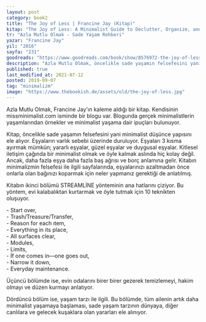 ```yaml
---
layout: post  
category: book2  
title: "The Joy of Less | Francine Jay (Kitap)"  
kitap: "The Joy of Less: A Minimalist Guide to Declutter, Organize, and Simplify"  
tr: "Azla Mutlu Olmak - Sade Yaşam Rehberi"  
yazar: "Francine Jay"  
yil: "2016"  
sayfa: "231"  
goodreads: "https://www.goodreads.com/book/show/8576972-the-joy-of-less-a-minimalist-living-guide"
description: "Azla Mutlu Olmak, öncelikle sade yaşamın felsefesini yani minimalist düşünce yapısını ele alıyor ve eşyaların varlık sebebini inceliyor."
published: true
last_modified_at: 2021-07-12
posted: 2019-09-07
tag: "minimalizm"
image: "https://www.thebookish.de/assets/old/the-joy-of-less.jpg"
---
```


Azla Mutlu Olmak, Francine Jay'ın kaleme aldığı bir kitap. Kendisinin missminimalist.com isminde bir blogu var. Blogunda gerçek minimalistlerin yaşamlarından örnekler ve minimalist yaşama dair ipuçları bulunuyor.  
  
Kitap, öncelikle sade yaşamın felsefesini yani minimalist düşünce yapısını ele alıyor. Eşyaların varlık sebebi üzerinde duruluyor. Eşyaları 3 kısma ayırmak mümkün; yararlı eşyalar, güzel eşyalar ve duygusal eşyalar. Kitlesel iletişim çağında bir minimalist olmak ve öyle kalmak aslında hiç kolay değil. Ancak, daha fazla eşya daha fazla baş ağrısı ve borç anlamına gelir. Kitabın minimalizmin felsefesi ile ilgili sayfalarında, eşyalarınızı azaltmadan önce onlarla olan bağınızı koparmak için neler yapmanız gerektiği de anlatılmış.  
  
Kitabın ikinci bölümü STREAMLİNE yönteminin ana hatlarını çiziyor. Bu yöntem, evi kalabalıktan kurtarmak ve öyle tutmak için 10 teknikten oluşuyor.  
  
\- Start over,   
\- Trash/Treasure/Transfer,   
\- Reason for each ıtem,   
\- Everything in its place,  
\- All surfaces clear,   
\- Modules,   
\- Limits,   
\- İf one comes in—one goes out,   
\- Narrow it down,   
\- Everyday maintenance.  
  
Üçüncü bölümde ise, evin odalarını birer birer gezerek temizlemeyi, hakim olmayı ve düzen kurmayı anlatıyor.  
  
Dördüncü bölüm ise, yaşam tarzı ile ilgili. Bu bölümde, tüm ailenin artık daha minimalist yaşamaya başlaması, sade yaşam tarzının dünyaya, diğer canlılara ve gelecek kuşaklara olan yararları ele alınıyor.  
  
